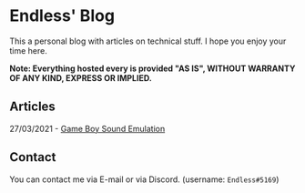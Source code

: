 
# Endless' Blog

This a personal blog with articles on technical stuff. I hope you enjoy your time here.

**Note: Everything hosted every is provided "AS IS", WITHOUT WARRANTY OF ANY KIND, EXPRESS OR IMPLIED.**

## Articles

27/03/2021 - [Game Boy Sound Emulation](gb/sound_emulation)

## Contact

You can contact me via E-mail or via Discord. (username: `Endless#5169`)
